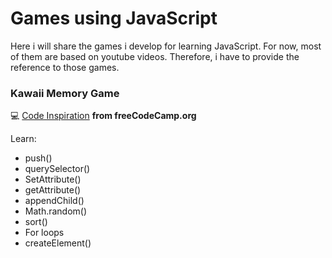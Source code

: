 # Games using JavaScript
Here i will share the games i develop for learning JavaScript. For now, most of them are based on youtube videos. Therefore, i have to provide the reference to those games. 

### Kawaii Memory Game
💻 [Code Inspiration](https://github.com/kubowania/memory-game) <b>from freeCodeCamp.org</b>

Learn:
  - push()
  - querySelector()
  - SetAttribute()
  - getAttribute()
  - appendChild()
  - Math.random()
  - sort()
  - For loops
  - createElement()

